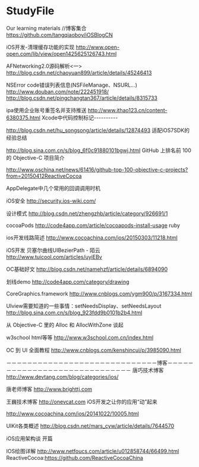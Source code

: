 # StudyFile
Our learning materials
//博客集合
https://github.com/tangqiaoboy/iOSBlogCN


iOS开发-清理缓存功能的实现
http://www.open-open.com/lib/view/open1425625126743.html

AFNetworking2.0源码解析<一>
http://blog.csdn.net/chaoyuan899/article/details/45246413

NSError code错误列表信息(NSFileManage、NSURL...)
http://www.douban.com/note/222451918/
http://blog.csdn.net/pingchangtan367/article/details/8315733

ipa使用企业账号重签名并支持推送
http://www.ithao123.cn/content-6380375.html
Xcode中代码控制标记----------

http://blog.csdn.net/hu_songsong/article/details/12874493
适配iOS7SDK的经验总结

http://blog.sina.com.cn/s/blog_6f0c91880101bgwj.html
GitHub 上排名前 100 的 Objective-C 项目简介

http://www.oschina.net/news/61416/github-top-100-objective-c-projects?from=20150412ReactiveCocoa

AppDelegate中几个常用的回调调用时机

iOS安全
http://security.ios-wiki.com/ 

设计模式
http://blog.csdn.net/zhengzhb/article/category/926691/1

cocoaPods
http://code4app.com/article/cocoapods-install-usage
ruby

ios开发线路简述
http://www.cocoachina.com/ios/20150303/11218.html

iOS开发 贝塞尔曲线UIBezierPath - 陌云
http://www.tuicool.com/articles/uyiEBv

OC基础好文
http://blog.csdn.net/namehzf/article/details/6894090

划线demo
http://code4app.com/category/drawing

CoreGraphics.framework 
http://www.cnblogs.com/ygm900/p/3167334.html

UIview需要知道的一些事情：setNeedsDisplay、setNeedsLayout
http://blog.sina.com.cn/s/blog_923fdd9b0101b2b4.html

从 Objective-C 里的 Alloc 和 AllocWithZone 谈起

w3school  html等等
http://www.w3school.com.cn/index.html 

OC 到 UI 全面教程
http://www.cnblogs.com/kenshincui/p/3985090.html

－－－－－－－－－－－－－－－－－－－－－－－－－－－－－博客－－－－－－－－－－－－－－－－－－－－－－－－－－－－－
唐巧技术博客
http://www.devtang.com/blog/categories/ios/

唐老师博客
http://www.brighttj.com 

王巍技术博客
http://onevcat.com
iOS开发之让你的应用“动”起来

http://www.cocoachina.com/ios/20141022/10005.html

UIKit各类概述
http://blog.csdn.net/mars_cyw/article/details/7644570

iOS应用架构谈 开篇                     


IOS绘图详解
http://www.netfoucs.com/article/u012858744/66499.html
ReactiveCocoa:https://github.com/ReactiveCocoaChina
